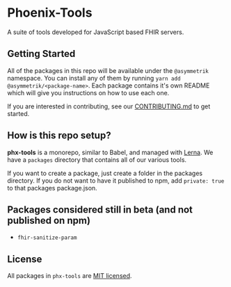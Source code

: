 # Phoenix-Tools

A suite of tools developed for JavaScript based FHIR servers.

## Getting Started

All of the packages in this repo will be available under the `@asymmetrik` namespace. You can install any of them by running `yarn add @asymmetrik/<package-name>`. Each package contains it's own README which will give you instructions on how to use each one.

If you are interested in contributing, see our [CONTRIBUTING.md](./CONTRIBUTING.md) to get started.

## How is this repo setup?

**phx-tools** is a monorepo, similar to Babel, and managed with [Lerna](https://github.com/lerna/lerna). We have a `packages` directory that contains all of our various tools. 

If you want to create a package, just create a folder in the packages directory. If you do not want to have it published to npm, add `private: true` to that packages package.json.

## Packages considered still in beta (and not published on npm)

- `fhir-sanitize-param`

## License
All packages in `phx-tools` are [MIT licensed](./LICENSE).
